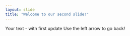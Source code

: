 ```yaml
---
layout: slide
title: "Welcome to our second slide!"
---
```

Your text - with first update
Use the left arrow to go back!
